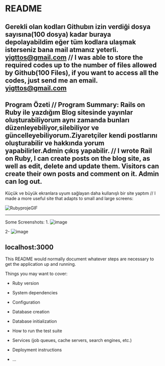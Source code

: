 # README

Gerekli olan kodları Githubın izin verdiği dosya sayısına(100 dosya) kadar buraya depolayabildim eğer tüm kodlara ulaşmak isterseniz bana mail atmanız yeterli.
yigttos@gmail.com
//
I was able to store the required codes up to the number of files allowed by Github(100 Files), if you want to access all the codes, just send me an email. 
yigttos@gmail.com
---------------------------------------------------------------------------------------------------------------------------------------------------------------------------------
Program Özeti // Program Summary:
Rails on Ruby ile yazdığım Blog sitesinde yayınlar oluşturabiliyorum aynı zamanda bunları düzenleyebiliyor,silebiliyor ve güncelleyebiliyorum.Ziyaretçiler kendi postlarını oluşturabilir ve hakkında yorum yapabilirler.Admin çıkış yapabilir.
//
I wrote Rail on Ruby, I can create posts on the blog site, as well as edit, delete and update them. Visitors can create their own posts and comment on it. Admin can log out.
---------------------------------------------------------------------------------------------------------------------------------------------------------------------------------
Küçük ve büyük ekranlara uyum sağlayan daha kullanışlı bir site yaptım
//
I made a more useful site that adapts to small and large screens:

![RubyprojeGIF](https://user-images.githubusercontent.com/24936165/88453992-b667b700-ce74-11ea-9d12-9c7ae162bc4c.gif)

---------------------------------------------------------------------------------------------------------------------------------------------------------------------------------
Some Screenshots:
1.
![image](https://user-images.githubusercontent.com/24936165/88454202-8b7e6280-ce76-11ea-82d7-1a89063ff844.png)

2-
![image](https://user-images.githubusercontent.com/24936165/88454232-b963a700-ce76-11ea-9d92-3682603b1af4.png)

localhost:3000
---------------------------------------------------------------------------------------------------------------------------------------------------------------------------------
This README would normally document whatever steps are necessary to get the
application up and running.

Things you may want to cover:

* Ruby version

* System dependencies

* Configuration

* Database creation

* Database initialization

* How to run the test suite

* Services (job queues, cache servers, search engines, etc.)

* Deployment instructions

* ...
